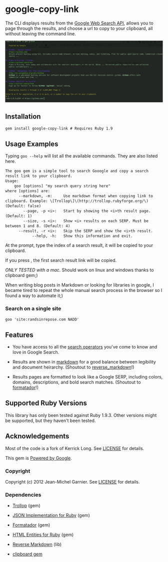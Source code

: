 google-copy-link
================

The CLI displays results from the [Google Web Search API](https://developers.google.com/web-search/), allows you to page through the results, and choose a url to copy to your clipboard, all without leaving the command line.

[![Screenshot of `goo` in action!](https://github.com/21croissants/google/raw/master/screenshots/example_01.jpg)](https://github.com/21croissants/google/raw/master/screenshots/example_01.jpg "Click to view full size")

## Installation

    gem install google-copy-link # Requires Ruby 1.9

## Usage Examples

Typing `goo --help` will list all the available commands. They are also listed here.

    The goo gem is a simple tool to search Gooogle and copy a search result link to your clipboard.
    Usage:
        goo [options] "my search query string here"
    where [options] are:
          --markdown, -m:     Use markdown format when copying link to clipboard. Example: \[Trollop\]\(http://trollop.rubyforge.org/\) (Default: false)
            --page, -p <i>:   Start by showing the <i>th result page. (Default: 1)
            --size, -s <i>:   Show <i> results on each SERP. Must be between 1 and 8. (Default: 4)
          --result, -r <i>:   Skip the SERP and show the <i>th result.
                --help, -h:   Show this information and exit.

At the prompt, type the index of a search result, it will be copied to your clipboard.

If you press <Return>, the first search result link will be copied.

*ONLY TESTED with a mac*. Should work on linux and windows thanks to clipboard gem;)

When writing blog posts in Markdown or looking for libraries in google, I became tired to repeat the whole manual search process in the browser so I found a way to automate it;)

### Search on a single site

    goo 'site:randsinrepose.com NADD'

## Features

* You have access to all the [search operators](http://support.google.com/websearch/bin/answer.py?hl=en&answer=136861) you've come to know and love in Google Search.

* Results are shown in [markdown](http://daringfireball.net/projects/markdown/) for a good balance between legibility and document heirarchy. (Shoutout to [reverse_markdown](https://github.com/xijo/reverse_markdown)!)

* Results pages are formatted to look like a Google SERP, including colors, domains, descriptions, and bold search matches. (Shoutout to [formatador](https://github.com/geemus/formatador)!)

## Supported Ruby Versions

This library has only been tested against Ruby 1.9.3. Other versions might be supported, but they haven't been tested.

## Acknowledgements

Most of the code is a fork of Kerrick Long. See [LICENSE](https://github.com/21croissants/google/blob/master/LICENSE.md) for details.

This gem is [Powered by Google](http://www.google.com).

### Copyright

Copyright (c) 2012 Jean-Michel Garnier. See [LICENSE](https://github.com/21croissants/google/blob/master/LICENSE.md) for details.

### Dependencies

* [Trollop](http://trollop.rubyforge.org/) (gem)

* [JSON Implementation for Ruby](http://flori.github.com/json/) (gem)

* [Formatador](https://github.com/geemus/formatador) (gem)

* [HTML Entities for Ruby](http://htmlentities.rubyforge.org/) (gem)

* [Reverse Markdown](https://github.com/xijo/reverse_markdown) (lib)

* [clipboard gem](https://github.com/janlelis/clipboard)
